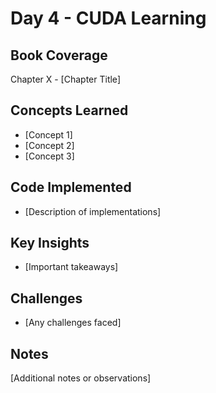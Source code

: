 # Day 4 - CUDA Learning

## Book Coverage
Chapter X - [Chapter Title]

## Concepts Learned
- [Concept 1]
- [Concept 2]
- [Concept 3]

## Code Implemented
- [Description of implementations]

## Key Insights
- [Important takeaways]

## Challenges
- [Any challenges faced]

## Notes
[Additional notes or observations]

